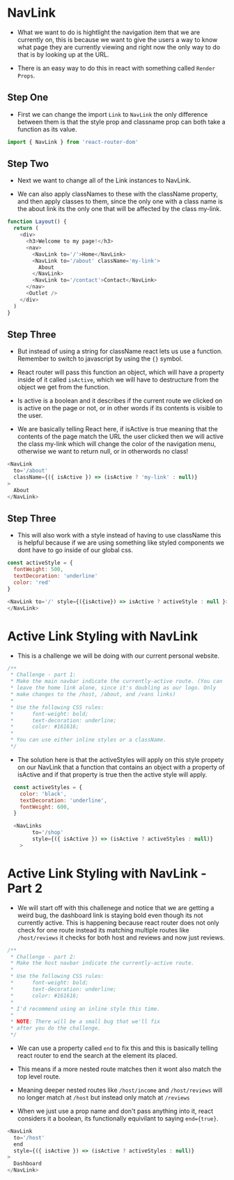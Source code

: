 # NavLink

- What we want to do is hightlight the navigation item that we are currently on, this is because we want to give the users a way to know what page they are currently viewing and right now the only way to do that is by looking up at the URL.

- There is an easy way to do this in react with something called `Render Props`.

## Step One

- First we can change the import `Link` to `NavLink` the only difference between them is that the style prop and classname prop can both take a function as its value.

```js
import { NavLink } from 'react-router-dom'
```

## Step Two

- Next we want to change all of the Link instances to NavLink.

- We can also apply classNames to these with the className property, and then apply classes to them, since the only one with a class name is the about link its the only one that will be affected by the class my-link.

```js
function Layout() {
  return (
    <div>
      <h3>Welcome to my page!</h3>
      <nav>
        <NavLink to='/'>Home</NavLink>
        <NavLink to='/about' className='my-link'>
          About
        </NavLink>
        <NavLink to='/contact'>Contact</NavLink>
      </nav>
      <Outlet />
    </div>
  )
}
```

## Step Three

- But instead of using a string for className react lets us use a function. Remember to switch to javascript by using the `{}` symbol.

- React router will pass this function an object, which will have a property inside of it called `isActive`, which we will have to destructure from the object we get from the function.

- Is active is a boolean and it describes if the current route we clicked on is active on the page or not, or in other words if its contents is visible to the user.

- We are basically telling React here, if isActive is true meaning that the contents of the page match the URL the user clicked then we will active the class my-link which will change the color of the navigation menu, otherwise we want to return null, or in otherwords no class!

```js
<NavLink
  to='/about'
  className={({ isActive }) => (isActive ? 'my-link' : null)}
>
  About
</NavLink>
```

## Step Three

- This will also work with a style instead of having to use className this is helpful because if we are using something like styled components we dont have to go inside of our global css.

```js
const activeStyle = {
  fontWeight: 500,
  textDecoration: 'underline'
  color: 'red'
}

<NavLink to='/' style={({isActive}) => isActive ? activeStyle : null }>
</NavLink>
```

# Active Link Styling with NavLink

- This is a challenge we will be doing with our current personal website.

```js
/**
 * Challenge - part 1:
 * Make the main navbar indicate the currently-active route. (You can
 * leave the home link alone, since it's doubling as our logo. Only
 * make changes to the /host, /about, and /vans links)
 *
 * Use the following CSS rules:
 *      font-weight: bold;
 *      text-decoration: underline;
 *      color: #161616;
 *
 * You can use either inline styles or a className.
 */
```

- The solution here is that the activeStyles will apply on this style propety on our NavLink that a function that contains an object with a property of isActive and if that property is true then the active style will apply.

```js
  const activeStyles = {
    color: 'black',
    textDecoration: 'underline',
    fontWeight: 600,
  }

  <NavLinks
        to='/shop'
        style={({ isActive }) => (isActive ? activeStyles : null)}
    >
```

# Active Link Styling with NavLink - Part 2

- We will start off with this challenege and notice that we are getting a weird bug, the dashboard link is staying bold even though its not currently active. This is happening because react router does not only check for one route instead its matching multiple routes like `/host/reviews` it checks for both host and reviews and now just reviews.

```js
/**
 * Challenge - part 2:
 * Make the host navbar indicate the currently-active route.
 *
 * Use the following CSS rules:
 *      font-weight: bold;
 *      text-decoration: underline;
 *      color: #161616;
 *
 * I'd recommend using an inline style this time.
 *
 * NOTE: There will be a small bug that we'll fix
 * after you do the challenge.
 */
```

- We can use a property called `end` to fix this and this is basically telling react router to end the search at the element its placed.

- This means if a more nested route matches then it wont also match the top level route.

- Meaning deeper nested routes like `/host/income` and `/host/reviews` will no longer match at `/host` but instead only match at `/reviews`

- When we just use a prop name and don't pass anything into it, react considers it a boolean, its functionally equivilant to saying `end={true}`.

```js
<NavLink
  to='/host'
  end
  style={({ isActive }) => (isActive ? activeStyles : null)}
>
  Dashboard
</NavLink>
```
